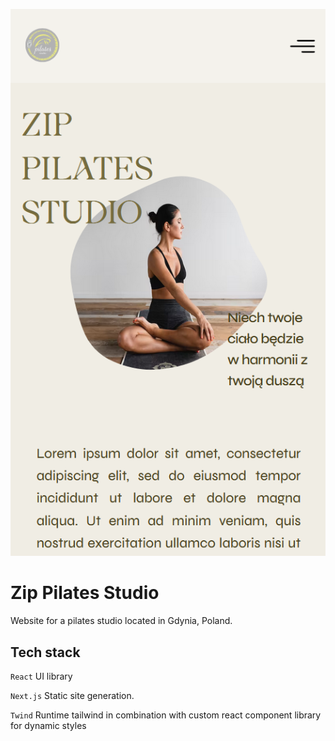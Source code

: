 ![Mobile app preview](./public/images/app.png)

# Zip Pilates Studio

Website for a pilates studio located in Gdynia, Poland.

## Tech stack

`React`
UI library

`Next.js`
Static site generation.

`Twind`
Runtime tailwind in combination with custom react component library for dynamic styles